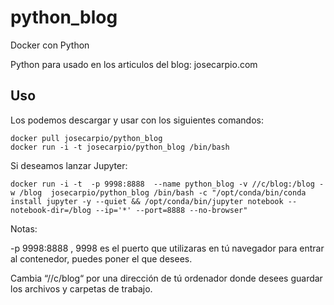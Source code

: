 # python_blog
Docker con Python 

Python para usado en los articulos del blog: josecarpio.com

Uso
-----

Los podemos descargar y usar con los siguientes comandos:

    docker pull josecarpio/python_blog
    docker run -i -t josecarpio/python_blog /bin/bash
    
Si deseamos lanzar Jupyter:

    docker run -i -t  -p 9998:8888  --name python_blog -v //c/blog:/blog -w /blog  josecarpio/python_blog /bin/bash -c "/opt/conda/bin/conda     install jupyter -y --quiet && /opt/conda/bin/jupyter notebook --notebook-dir=/blog --ip='*' --port=8888 --no-browser"
    
Notas:

-p 9998:8888 , 9998 es el puerto que utilizaras en tú navegador para entrar al contenedor, puedes poner el que desees.

Cambia “//c/blog“ por una dirección de tú ordenador donde desees guardar los archivos y carpetas de trabajo.


